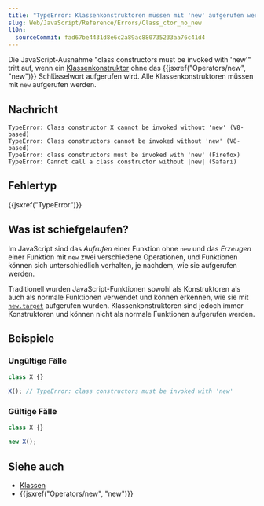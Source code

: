```yaml
---
title: "TypeError: Klassenkonstruktoren müssen mit 'new' aufgerufen werden"
slug: Web/JavaScript/Reference/Errors/Class_ctor_no_new
l10n:
  sourceCommit: fad67be4431d8e6c2a89ac880735233aa76c41d4
---
```


Die JavaScript-Ausnahme "class constructors must be invoked with 'new'" tritt auf, wenn ein [Klassenkonstruktor](/de/docs/Web/JavaScript/Reference/Classes) ohne das {{jsxref("Operators/new", "new")}} Schlüsselwort aufgerufen wird. Alle Klassenkonstruktoren müssen mit `new` aufgerufen werden.

## Nachricht

```plain
TypeError: Class constructor X cannot be invoked without 'new' (V8-based)
TypeError: Class constructors cannot be invoked without 'new' (V8-based)
TypeError: class constructors must be invoked with 'new' (Firefox)
TypeError: Cannot call a class constructor without |new| (Safari)
```

## Fehlertyp

{{jsxref("TypeError")}}

## Was ist schiefgelaufen?

Im JavaScript sind das _Aufrufen_ einer Funktion ohne `new` und das _Erzeugen_ einer Funktion mit `new` zwei verschiedene Operationen, und Funktionen können sich unterschiedlich verhalten, je nachdem, wie sie aufgerufen werden.

Traditionell wurden JavaScript-Funktionen sowohl als Konstruktoren als auch als normale Funktionen verwendet und können erkennen, wie sie mit [`new.target`](/de/docs/Web/JavaScript/Reference/Operators/new.target) aufgerufen wurden. Klassenkonstruktoren sind jedoch immer Konstruktoren und können nicht als normale Funktionen aufgerufen werden.

## Beispiele

### Ungültige Fälle

```js example-bad
class X {}

X(); // TypeError: class constructors must be invoked with 'new'
```

### Gültige Fälle

```js example-good
class X {}

new X();
```

## Siehe auch

- [Klassen](/de/docs/Web/JavaScript/Reference/Classes)
- {{jsxref("Operators/new", "new")}}
